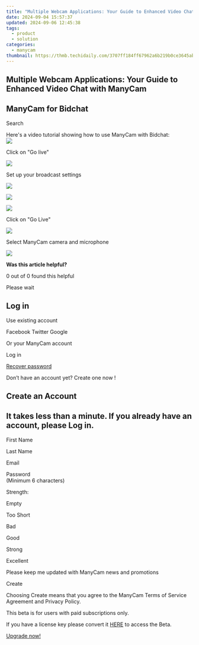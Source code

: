 ```yaml
---
title: "Multiple Webcam Applications: Your Guide to Enhanced Video Chat with ManyCam"
date: 2024-09-04 15:57:37
updated: 2024-09-06 12:45:38
tags:
  - product
  - solution
categories:
  - manycam
thumbnail: https://thmb.techidaily.com/3707ff184ff67962a6b219b0ce3645aba18b53d2162e7b2d2d4b3ce7e2a13800.jpg
---
```


## Multiple Webcam Applications: Your Guide to Enhanced Video Chat with ManyCam

## ManyCam for Bidchat

Search 

 Here's a video tutorial showing how to use ManyCam with Bidchat:   
[![](https://manycam.com/build/images/help/bidchatr_video.png?v=9bda21fd86)](http://www.youtube.com/watch?v=4TxKsIllMrU) 
  
  
Click on "Go live"

![](https://manycam.com/build/images/help/settings/bidchat_1.png?v=cafa2d9d7d)   
  
  
Set up your broadcast settings

![](https://manycam.com/build/images/help/settings/bidchat_2.png?v=db283611f4)   
  
  
![](https://manycam.com/build/images/help/settings/bidchat_3.png?v=75630199bb)   
  
  
![](https://manycam.com/build/images/help/settings/bidchat_4.png?v=8df9cbf8e7)   
  
  
Click on "Go Live"

![](https://manycam.com/build/images/help/settings/bidchat_5.png?v=39b4a18d92)   
  
  
Select ManyCam camera and microphone

![](https://manycam.com/build/images/help/settings/bidchat_6.png?v=ee680e60c4)   
  
  
**Was this article helpful?** 

0 out of 0 found this helpful 

  
Please wait 

## Log in

Use existing account

Facebook Twitter Google 

Or your ManyCam account

Log in 

[Recover password](https://tools.techidaily.com/manycam/products/) 

 Don’t have an account yet? Create one now ! 

## Create an Account

## It takes less than a minute. If you already have an account, please Log in.

First Name 

Last Name 

Email 

Password  
(Minimum 6 characters) 

Strength: 

Empty

Too Short

Bad

Good

Strong

Excellent

Please keep me updated with ManyCam news and promotions 

Create 

Choosing Create means that you agree to the ManyCam Terms of Service Agreement and Privacy Policy.

This beta is for users with paid subscriptions only.

If you have a license key please convert it [HERE](https://tools.techidaily.com/manycam/products/) to access the Beta.

[Upgrade now!](https://tools.techidaily.com/manycam/products/)

<ins class="adsbygoogle"
     style="display:block"
     data-ad-format="autorelaxed"
     data-ad-client="ca-pub-7571918770474297"
     data-ad-slot="1223367746"></ins>



<ins class="adsbygoogle"
     style="display:block"
     data-ad-client="ca-pub-7571918770474297"
     data-ad-slot="8358498916"
     data-ad-format="auto"
     data-full-width-responsive="true"></ins>
